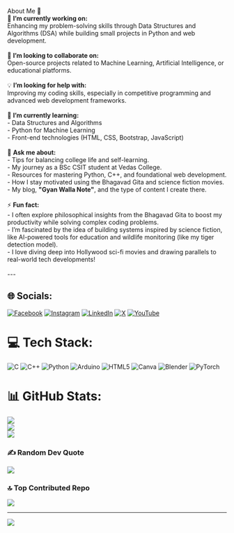 <br><br>   About Me 👋  <br>🔭 **I’m currently working on:**  <br>Enhancing my problem-solving skills through Data Structures and Algorithms (DSA) while building small projects in Python and web development.<br><br>🤝 **I’m looking to collaborate on:**  <br>Open-source projects related to Machine Learning, Artificial Intelligence, or educational platforms.<br><br>💡 **I’m looking for help with:**  <br>Improving my coding skills, especially in competitive programming and advanced web development frameworks.<br><br>🌱 **I’m currently learning:**  <br>- Data Structures and Algorithms  <br>- Python for Machine Learning  <br>- Front-end technologies (HTML, CSS, Bootstrap, JavaScript)  <br><br>💬 **Ask me about:**  <br>- Tips for balancing college life and self-learning.  <br>- My journey as a BSc CSIT student at Vedas College.  <br>- Resources for mastering Python, C++, and foundational web development.  <br>- How I stay motivated using the Bhagavad Gita and science fiction movies.  <br>- My blog, **"Gyan Walla Note"**, and the type of content I create there.  <br><br>⚡ **Fun fact:**  <br>- I often explore philosophical insights from the Bhagavad Gita to boost my productivity while solving complex coding problems.  <br>- I’m fascinated by the idea of building systems inspired by science fiction, like AI-powered tools for education and wildlife monitoring (like my tiger detection model).  <br>- I love diving deep into Hollywood sci-fi movies and drawing parallels to real-world tech developments!  <br><br>---<br>


## 🌐 Socials:
[![Facebook](https://img.shields.io/badge/Facebook-%231877F2.svg?logo=Facebook&logoColor=white)](https://www.facebook.com/madhav.paudel.3152) [![Instagram](https://img.shields.io/badge/Instagram-%23E4405F.svg?logo=Instagram&logoColor=white)](https://www.instagram.com/___madhav__paudel/) [![LinkedIn](https://img.shields.io/badge/LinkedIn-%230077B5.svg?logo=linkedin&logoColor=white)](https://www.linkedin.com/in/madhav-paudel-163644191/) [![X](https://img.shields.io/badge/X-black.svg?logo=X&logoColor=white)](https://x.com/GYAN_WALLA) [![YouTube](https://img.shields.io/badge/YouTube-%23FF0000.svg?logo=YouTube&logoColor=white)](https://www.youtube.com/@GYAN_WALLA) 

# 💻 Tech Stack:
![C](https://img.shields.io/badge/c-%2300599C.svg?style=for-the-badge&logo=c&logoColor=white) ![C++](https://img.shields.io/badge/c++-%2300599C.svg?style=for-the-badge&logo=c%2B%2B&logoColor=white) ![Python](https://img.shields.io/badge/python-3670A0?style=for-the-badge&logo=python&logoColor=ffdd54) ![Arduino](https://img.shields.io/badge/-Arduino-00979D?style=for-the-badge&logo=Arduino&logoColor=white) ![HTML5](https://img.shields.io/badge/html5-%23E34F26.svg?style=for-the-badge&logo=html5&logoColor=white) ![Canva](https://img.shields.io/badge/Canva-%2300C4CC.svg?style=for-the-badge&logo=Canva&logoColor=white) ![Blender](https://img.shields.io/badge/blender-%23F5792A.svg?style=for-the-badge&logo=blender&logoColor=white) ![PyTorch](https://img.shields.io/badge/PyTorch-%23EE4C2C.svg?style=for-the-badge&logo=PyTorch&logoColor=white)
# 📊 GitHub Stats:
![](https://github-readme-stats.vercel.app/api?username=Madhav-Paudel&theme=dark&hide_border=false&include_all_commits=false&count_private=false)<br/>
![](https://github-readme-streak-stats.herokuapp.com/?user=Madhav-Paudel&theme=dark&hide_border=false)<br/>
![](https://github-readme-stats.vercel.app/api/top-langs/?username=Madhav-Paudel&theme=dark&hide_border=false&include_all_commits=false&count_private=false&layout=compact)

### ✍️ Random Dev Quote
![](https://quotes-github-readme.vercel.app/api?type=horizontal&theme=light)

### 🔝 Top Contributed Repo
![](https://github-contributor-stats.vercel.app/api?username=Madhav-Paudel&limit=5&theme=dark&combine_all_yearly_contributions=true)

---
[![](https://visitcount.itsvg.in/api?id=Madhav-Paudel&icon=0&color=0)](https://visitcount.itsvg.in)
